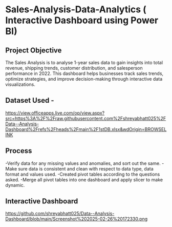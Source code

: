 # Sales-Analysis-Data-Analytics ( Interactive Dashboard using Power BI)
## Project Objective
The Sales Analysis  is to analyse 1-year sales data to gain insights into total revenue, shipping trends, customer distribution, and salesperson performance in 2022. This dashboard helps businesses track sales trends, optimize strategies, and improve decision-making through interactive data visualizations.

## Dataset Used - 
https://view.officeapps.live.com/op/view.aspx?src=https%3A%2F%2Fraw.githubusercontent.com%2Fshreyabhatt025%2FData--Analysis-Dashboard%2Frefs%2Fheads%2Fmain%2F1stDB.xlsx&wdOrigin=BROWSELINK

## Process 
-Verify data for any missing values and anomalies, and sort out the same.
-Make sure data is consistent and clean with respect to data type, data format and values used.
-Created pivot tables according to the questions asked.
-Merge all pivot tables into one dashboard and apply slicer to make dynamic.

## Interactive Dashboard 
https://github.com/shreyabhatt025/Data--Analysis-Dashboard/blob/main/Screenshot%202025-02-26%20172330.png
